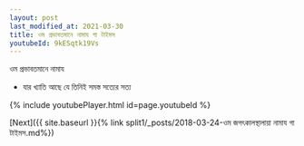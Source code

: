 ```yaml
---
layout: post
last_modified_at: 2021-03-30
title: ওম প্রভাবতমানে নামায গা টাইমস
youtubeId: 9kESqtk19Vs
---
```

 
 
 ওম প্রভাবতমানে নামায  
 
 -  যার খ্যাতি আছে যে তিনিই সমস্ত সত্যের সত্য 
 
  
 
  
 
 
 
 
 
 


{% include youtubePlayer.html id=page.youtubeId %}
 
[Next]({{ site.baseurl }}{% link  split1/_posts/2018-03-24-ওম জগৎকালস্থালায়া নামায গা টাইমস.md%})
 
